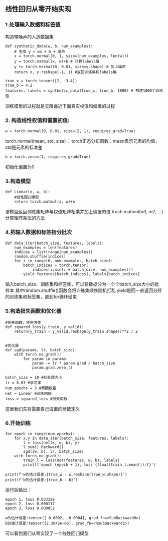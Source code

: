 ## 线性回归从零开始实现

### 1.处理输入数据和标签值

构造带噪声的人造数据集
```
def synthetic_data(w, b, num_examples):
    # 生成 y = wx + b + 噪声
    x = torch.normal(0, 1, size=(num_examples, len(w)))
    y = torch.matmul(x, w)+b # 计算labels值
    y += torch.normal(0, 0.01, size=y.shape) # 加上噪声
    return x, y.reshape(-1, 1) #返回训练集和labels集
    
true_x = torch.tensor([2, -3.4])
true_b = 4.2
features, labels = synthetic_data(true_x, true_b, 1000) # 构建1000个训练值
```
训练模型的过程就是无限逼近下面真实权值和偏置的过程

### 2. 构造线性权值和偏置初值:

```
w = torch.normal(0, 0.01, size=(2, 1), requires_grad=True)
```
torch.normal(mean, std, size)：
torch正态分布函数：mean表示元素的均值，std是元素的标准差

```
b = torch.zeros(1, requires_grad=True)
```
初始化偏置为0

### 3.构造模型

```
def Linear(x, w, b):
    #线性回归模型
    return torch.matmul(x, w)+b
```
该模型返回训练集矩阵与权值矩阵相乘并加上偏置的值
troch.matmul(m1, m2, ...)计算矩阵乘法的方法

### 4.把输入数据和标签指分批次

```
def data_iter(batch_size, features, labels):
    num_examples = len(features)
    indices = list(range(num_examples))
    random.shuffle(indices)
    for i in range(0, num_examples, batch_size):
        batch_indices = torch.tensor(
            indices[i:min(i + batch_size, num_examples)])
        yield features[batch_indices], labels[batch_indices]
```
输入batch_size、训练集和标签集，可以将数据分为一个个batch_size大小的批样本
其中random.shuffle()函数会将训练集顺序随机打乱
yield是回一直返回分好的训练集和标签集，直到for循环结束

### 5.构造损失函数和优化器

```
#损失函数，使用方差
def squared_loss(y_train, y_valid):
    return(y_train - y_valid.reshape(y_train.shape))**2 / 2

  
#优化器
def sgd(params, lr, batch_size):
    with torch.no_grad():
        for param in params:
            param -= lr * param.grad / batch_size
            param.grad.zero_()
```

```
batch_size = 10 #批处理大小
lr = 0.03 #学习率
num_epochs = 3 #周期数量
net = Linear #训练网络
loss = squared_loss #损失函数
```
这里我们先将需要自己设置的参数定义
### 6.开始训练

```
for epoch in range(num_epochs):
    for x,y in data_iter(batch_size, features, labels):
        l = loss(net(x, w, b), y)
        l.sum().backward()
        sgd([w, b], lr, batch_size)
    with torch.no_grad():
        train_l = loss(net(features, w, b), labels)
        print(f'epoch {epoch + 1}, loss {float(train_l.mean()):f}')
 
print(f'w的估计误差:{true_w - w.reshape(true_w.shape)}')
print(f'b的估计误差:{true_b - b}')
```
运行后输出：
```
epoch 1, loss 0.033328
epoch 2, loss 0.000117
epoch 3, loss 0.000052

w的估计误差:tensor([ 0.0002, -0.0004], grad_fn=<SubBackward0>)
b的估计误差:tensor([2.3842e-06], grad_fn=<RsubBackward1>)
```
可以看到我们从零实现了一个线性回归模型

